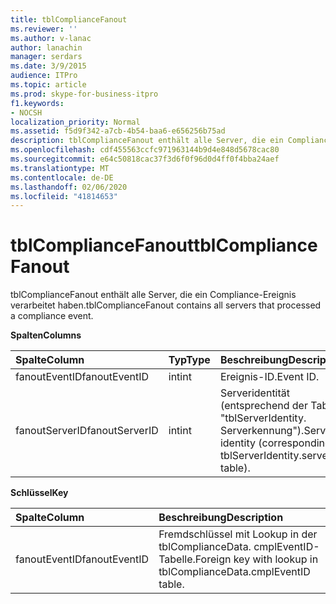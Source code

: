 ```yaml
---
title: tblComplianceFanout
ms.reviewer: ''
ms.author: v-lanac
author: lanachin
manager: serdars
ms.date: 3/9/2015
audience: ITPro
ms.topic: article
ms.prod: skype-for-business-itpro
f1.keywords:
- NOCSH
localization_priority: Normal
ms.assetid: f5d9f342-a7cb-4b54-baa6-e656256b75ad
description: tblComplianceFanout enthält alle Server, die ein Compliance-Ereignis verarbeitet haben.
ms.openlocfilehash: cdf455563ccfc971963144b9d4e848d5678cac80
ms.sourcegitcommit: e64c50818cac37f3d6f0f96d0d4ff0f4bba24aef
ms.translationtype: MT
ms.contentlocale: de-DE
ms.lasthandoff: 02/06/2020
ms.locfileid: "41814653"
---
```

# <a name="tblcompliancefanout"></a><span data-ttu-id="a7840-103">tblComplianceFanout</span><span class="sxs-lookup"><span data-stu-id="a7840-103">tblComplianceFanout</span></span>
 
<span data-ttu-id="a7840-104">tblComplianceFanout enthält alle Server, die ein Compliance-Ereignis verarbeitet haben.</span><span class="sxs-lookup"><span data-stu-id="a7840-104">tblComplianceFanout contains all servers that processed a compliance event.</span></span>
  
<span data-ttu-id="a7840-105">**Spalten**</span><span class="sxs-lookup"><span data-stu-id="a7840-105">**Columns**</span></span>

|<span data-ttu-id="a7840-106">**Spalte**</span><span class="sxs-lookup"><span data-stu-id="a7840-106">**Column**</span></span>|<span data-ttu-id="a7840-107">**Typ**</span><span class="sxs-lookup"><span data-stu-id="a7840-107">**Type**</span></span>|<span data-ttu-id="a7840-108">**Beschreibung**</span><span class="sxs-lookup"><span data-stu-id="a7840-108">**Description**</span></span>|
|:-----|:-----|:-----|
|<span data-ttu-id="a7840-109">fanoutEventID</span><span class="sxs-lookup"><span data-stu-id="a7840-109">fanoutEventID</span></span>  <br/> |<span data-ttu-id="a7840-110">int</span><span class="sxs-lookup"><span data-stu-id="a7840-110">int</span></span>  <br/> |<span data-ttu-id="a7840-111">Ereignis-ID.</span><span class="sxs-lookup"><span data-stu-id="a7840-111">Event ID.</span></span>  <br/> |
|<span data-ttu-id="a7840-112">fanoutServerID</span><span class="sxs-lookup"><span data-stu-id="a7840-112">fanoutServerID</span></span>  <br/> |<span data-ttu-id="a7840-113">int</span><span class="sxs-lookup"><span data-stu-id="a7840-113">int</span></span>  <br/> |<span data-ttu-id="a7840-114">Serveridentität (entsprechend der Tabelle "tblServerIdentity. Serverkennung").</span><span class="sxs-lookup"><span data-stu-id="a7840-114">Server identity (corresponding to tblServerIdentity.serverID table).</span></span>  <br/> |
   
<span data-ttu-id="a7840-115">**Schlüssel**</span><span class="sxs-lookup"><span data-stu-id="a7840-115">**Key**</span></span>

|<span data-ttu-id="a7840-116">**Spalte**</span><span class="sxs-lookup"><span data-stu-id="a7840-116">**Column**</span></span>|<span data-ttu-id="a7840-117">**Beschreibung**</span><span class="sxs-lookup"><span data-stu-id="a7840-117">**Description**</span></span>|
|:-----|:-----|
|<span data-ttu-id="a7840-118">fanoutEventID</span><span class="sxs-lookup"><span data-stu-id="a7840-118">fanoutEventID</span></span>  <br/> |<span data-ttu-id="a7840-119">Fremdschlüssel mit Lookup in der tblComplianceData. cmplEventID-Tabelle.</span><span class="sxs-lookup"><span data-stu-id="a7840-119">Foreign key with lookup in tblComplianceData.cmplEventID table.</span></span>  <br/> |
   

